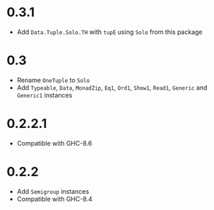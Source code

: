 # 0.3.1

- Add `Data.Tuple.Solo.TH` with `tupE` using `Solo` from this package

# 0.3

- Rename `OneTuple` to `Solo`
- Add `Typeable`, `Data`, `MonadZip`, `Eq1`, `Ord1`, `Show1`, `Read1`,
  `Generic` and `Generic1` instances

# 0.2.2.1

- Compatible with GHC-8.6

# 0.2.2

- Add `Semigroup` instances
- Compatible with GHC-8.4
